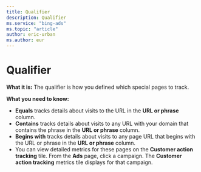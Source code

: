 ```yaml
---
title: Qualifier
description: Qualifier
ms.service: "bing-ads"
ms.topic: "article"
author: eric-urban
ms.author: eur
---
```


# Qualifier

**What it is:** The qualifier is how you defined which special pages to track.

**What you need to know:**
- **Equals** tracks details about visits to the URL in the **URL or phrase** column.
- **Contains** tracks details about visits to any URL with your domain that contains the phrase in the **URL or phrase** column.
- **Begins with** tracks details about visits to any page URL that begins with the URL or phrase in the **URL or phrase** column.
- You can view detailed metrics for these pages on the **Customer action tracking** tile. From the **Ads** page, click a campaign. The **Customer action tracking** metrics tile displays for that campaign.


